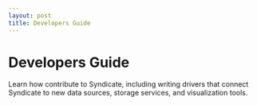 ```yaml
---
layout: post
title: Developers Guide
---
```


Developers Guide
================

Learn how contribute to Syndicate, including writing drivers that connect Syndicate to new data sources, storage services, and visualization tools.
